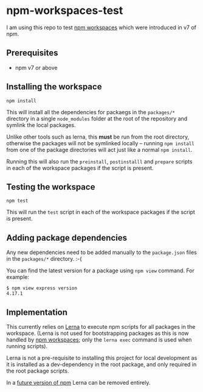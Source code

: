 # npm-workspaces-test

I am using this repo to test [npm workspaces](https://docs.npmjs.com/cli/v7/using-npm/workspaces) which were introduced in v7 of npm.

## Prerequisites

* npm v7 or above

## Installing the workspace

```
npm install
```

This will install all the dependencies for packaegs in the `packages/*` directory in a single `node_modules` folder at the root of the repository and symlink the local packages.

Unlike other tools such as lerna, this **must** be run from the root directory, otherwise the packages will not be symlinked locally – running `npm install` from one of the package directories will act just like a normal `npm install`.

Running this will also run the `preinstall`, `postinstalll` and `prepare` scripts in each of the workspace packages if the script is present.

## Testing the workspace

```
npm test
```

This will run the `test` script in each of the workspace packages if the script is present.

## Adding package dependencies

Any new dependencies need to be added manually to the `package.json` files in the `packages/*` directory. :-(

You can find the latest version for a package using `npm view` command. For example:

```
$ npm view express version
4.17.1
```

## Implementation

This currently relies on [Lerna](https://lerna.js.org/) to execute npm scripts for all packages in the workspace. (Lerna is not used for bootstrapping packages as this is now handled by [npm workspaces](https://docs.npmjs.com/cli/v7/using-npm/workspaces); only the `lerna exec` command is used when running scripts).

Lerna is not a pre-requisite to installing this project for local development as it is installed as a dev-dependency in the root package, and only required in the root package scripts.

In a [future version of npm](https://github.com/npm/rfcs/blob/8167fa97a266cc2bf60cc545b382d274dc397496/accepted/0000-workspaces-part2.md) Lerna can be removed entirely.

